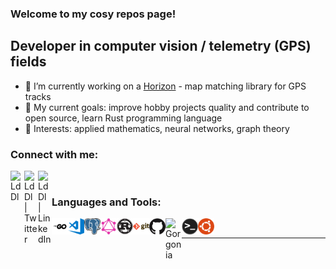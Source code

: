 ### Welcome to my cosy repos page!


## Developer in computer vision / telemetry (GPS) fields

- 💼 I’m currently working on a [Horizon][horizon] - map matching library for GPS tracks
- 🥅 My current goals: improve hobby projects quality and contribute to open source, learn Rust programming language
- 📖 Interests: applied mathematics, neural networks, graph theory

### Connect with me:

[<img align="left" alt="LdDl" width="22 px" src="https://cdn.jsdelivr.net/npm/simple-icons@3.6.0/icons/telegram.svg" />][telegram]
[<img align="left" alt="LdDl | Twitter" width="22px" src="https://cdn.jsdelivr.net/npm/simple-icons@v3/icons/twitter.svg" />][twitter]
[<img align="left" alt="LdDl | LinkedIn" width="22px" src="https://cdn.jsdelivr.net/npm/simple-icons@v3/icons/linkedin.svg" />][linkedin]

<br />

### Languages and Tools:

[<img align="left" alt="Golang" width="26px" src="https://raw.githubusercontent.com/github/explore/80688e429a7d4ef2fca1e82350fe8e3517d3494d/topics/go/go.png" />][golang]
[<img align="left" alt="Visual Studio Code" width="26px" src="https://raw.githubusercontent.com/github/explore/80688e429a7d4ef2fca1e82350fe8e3517d3494d/topics/visual-studio-code/visual-studio-code.png" />][vscode]
[<img align="left" alt="PostgreSQL" width="26px" src="https://raw.githubusercontent.com/github/explore/80688e429a7d4ef2fca1e82350fe8e3517d3494d/topics/postgresql/postgresql.png" />][postgresql]
[<img align="left" alt="GraphQL" width="26px" src="https://raw.githubusercontent.com/github/explore/80688e429a7d4ef2fca1e82350fe8e3517d3494d/topics/graphql/graphql.png" />][graphql]
[<img align="left" alt="Rust" width="26px" src="https://raw.githubusercontent.com/github/explore/80688e429a7d4ef2fca1e82350fe8e3517d3494d/topics/rust/rust.png" />][rust]
[<img align="left" alt="Git" width="26px" src="https://raw.githubusercontent.com/github/explore/80688e429a7d4ef2fca1e82350fe8e3517d3494d/topics/git/git.png" />][git]
[<img align="left" alt="GitHub" width="26px" src="https://raw.githubusercontent.com/github/explore/78df643247d429f6cc873026c0622819ad797942/topics/github/github.png" />][github]
[<img align="left" alt="Gorgonia" width="26px" src="https://raw.githubusercontent.com/gorgonia/gorgonia/master/media/Logo_horizontal_small.png" />][gorgonia]
<img align="left" alt="Terminal" width="26px" src="https://raw.githubusercontent.com/github/explore/80688e429a7d4ef2fca1e82350fe8e3517d3494d/topics/terminal/terminal.png" />
[<img align="left" alt="Ubuntu" width="26px" src="https://raw.githubusercontent.com/github/explore/80688e429a7d4ef2fca1e82350fe8e3517d3494d/topics/ubuntu/ubuntu.png" />][ubuntu]
<br />

---

[telegram]: https://t.me/sexyk
[twitter]: https://twitter.com/GreatAkcium
[linkedin]: https://www.linkedin.com/in/sexykdi
[horizon]: https://github.com/LdDl/horizon#horizon-v030-----
[vscode]: https://code.visualstudio.com
[graphql]: https://graphql.org
[github]: https://github.com
[git]: https://git-scm.com
[golang]: https://golang.org
[gorgonia]: https://gorgonia.org
[postgresql]: https://www.postgresql.org
[rust]: https://www.rust-lang.org
[ubuntu]: https://ubuntu.com